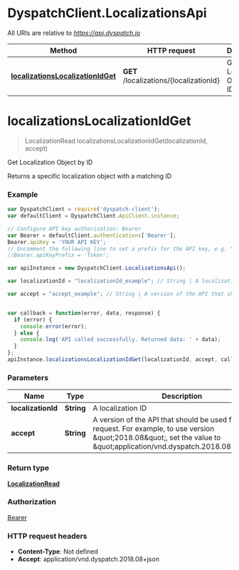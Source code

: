 # DyspatchClient.LocalizationsApi

All URIs are relative to *https://api.dyspatch.io*

Method | HTTP request | Description
------------- | ------------- | -------------
[**localizationsLocalizationIdGet**](LocalizationsApi.md#localizationsLocalizationIdGet) | **GET** /localizations/{localizationId} | Get Localization Object by ID


<a name="localizationsLocalizationIdGet"></a>
# **localizationsLocalizationIdGet**
> LocalizationRead localizationsLocalizationIdGet(localizationId, accept)

Get Localization Object by ID

Returns a specific localization object with a matching ID

### Example
```javascript
var DyspatchClient = require('dyspatch-client');
var defaultClient = DyspatchClient.ApiClient.instance;

// Configure API key authorization: Bearer
var Bearer = defaultClient.authentications['Bearer'];
Bearer.apiKey = 'YOUR API KEY';
// Uncomment the following line to set a prefix for the API key, e.g. "Token" (defaults to null)
//Bearer.apiKeyPrefix = 'Token';

var apiInstance = new DyspatchClient.LocalizationsApi();

var localizationId = "localizationId_example"; // String | A localization ID

var accept = "accept_example"; // String | A version of the API that should be used for the request. For example, to use version \"2018.08\", set the value to \"application/vnd.dyspatch.2018.08+json\"


var callback = function(error, data, response) {
  if (error) {
    console.error(error);
  } else {
    console.log('API called successfully. Returned data: ' + data);
  }
};
apiInstance.localizationsLocalizationIdGet(localizationId, accept, callback);
```

### Parameters

Name | Type | Description  | Notes
------------- | ------------- | ------------- | -------------
 **localizationId** | **String**| A localization ID | 
 **accept** | **String**| A version of the API that should be used for the request. For example, to use version \&quot;2018.08\&quot;, set the value to \&quot;application/vnd.dyspatch.2018.08+json\&quot; | 

### Return type

[**LocalizationRead**](LocalizationRead.md)

### Authorization

[Bearer](../README.md#Bearer)

### HTTP request headers

 - **Content-Type**: Not defined
 - **Accept**: application/vnd.dyspatch.2018.08+json

